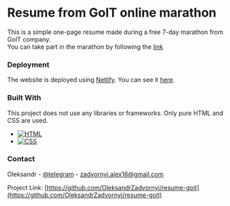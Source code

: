 # Resume from GoIT online marathon

This is a simple one-page resume made during a free 7-day marathon from GoIT company.\
You can take part in the marathon by following the [link](https://m.goit.global/ua/new/)

### Deployment 

The website is deployed using [Netlify](https://www.netlify.com/). You can see it [here](https://personal-resume-goit.netlify.app/).

### Built With

This project does not use any libraries or frameworks. Only pure HTML and CSS are used.

* [![HTML][HTML]][HTML-url]
* [![CSS][CSS]][CSS-url]

### Contact

Oleksandr - [@telegram](https://t.me/oleksandr_zadvornyi) - zadvornyi.alex16@gmail.com

Project Link: [https://github.com/OleksandrZadvornyi/resume-goit](https://github.com/OleksandrZadvornyi/resume-goit)


[HTML]: https://img.shields.io/badge/HTML-239120?logo=html5&logoColor=white
[HTML-url]: https://developer.mozilla.org/en-US/docs/Web/HTML
[CSS]: https://img.shields.io/badge/CSS-239120?&logo=css3&logoColor=white
[CSS-url]: https://developer.mozilla.org/en-US/docs/Web/CSS
